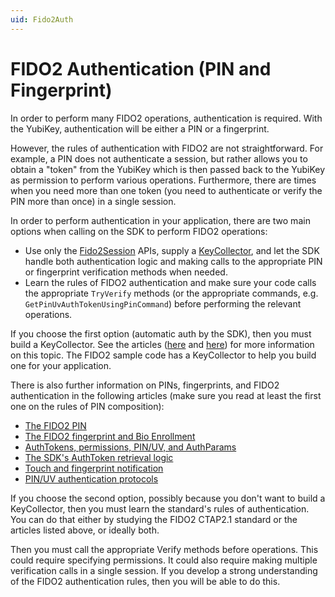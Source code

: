 ```yaml
---
uid: Fido2Auth
---
```


<!-- Copyright 2023 Yubico AB

Licensed under the Apache License, Version 2.0 (the "License");
you may not use this file except in compliance with the License.
You may obtain a copy of the License at

    http://www.apache.org/licenses/LICENSE-2.0

Unless required by applicable law or agreed to in writing, software
distributed under the License is distributed on an "AS IS" BASIS,
WITHOUT WARRANTIES OR CONDITIONS OF ANY KIND, either express or implied.
See the License for the specific language governing permissions and
limitations under the License. -->

# FIDO2 Authentication (PIN and Fingerprint)

In order to perform many FIDO2 operations, authentication is required. With the YubiKey,
authentication will be either a PIN or a fingerprint.

However, the rules of authentication with FIDO2 are not straightforward. For example, a
PIN does not authenticate a session, but rather allows you to obtain a "token" from the
YubiKey which is then passed back to the YubiKey as permission to perform various
operations. Furthermore, there are times when you need more than one token (you need to
authenticate or verify the PIN more than once) in a single session.

In order to perform authentication in your application, there are two main options when
calling on the SDK to perform FIDO2 operations:

* Use only the [Fido2Session](xref:Yubico.YubiKey.Fido2.Fido2Session) APIs, supply a
  [KeyCollector](../sdk-programming-guide/key-collector.md), and let the SDK handle both
  authentication logic and making calls to the appropriate PIN or fingerprint verification
  methods when needed.
* Learn the rules of FIDO2 authentication and make sure your code calls the appropriate
  `TryVerify` methods (or the appropriate commands, e.g. `GetPinUvAuthTokenUsingPinCommand`)
  before performing the relevant operations.

If you choose the first option (automatic auth by the SDK), then you must build a
KeyCollector. See the articles ([here](../sdk-programming-guide/key-collector.md) and
[here](../sdk-programming-guide/key-collector-touch.md)) for more information on this
topic. The FIDO2 sample code has a KeyCollector to help you build one for your
application.

There is also further information on PINs, fingerprints, and FIDO2 authentication in
the following articles (make sure you read at least the first one on the rules of PIN
composition):

* [The FIDO2 PIN](fido2-pin.md)
* [The FIDO2 fingerprint and Bio Enrollment](fido2-bio-enrollment.md)
* [AuthTokens, permissions, PIN/UV, and AuthParams](fido2-auth-tokens.md)
* [The SDK's AuthToken retrieval logic](sdk-auth-token-logic.md)
* [Touch and fingerprint notification](fido2-touch-notification.md)
* [PIN/UV authentication protocols](pin-uv-auth-protocols.md)

If you choose the second option, possibly because you don't want to build a KeyCollector,
then you must learn the standard's rules of authentication. You can do that either by
studying the FIDO2 CTAP2.1 standard or the articles listed above, or ideally both.

Then you must call the appropriate Verify methods before operations. This could require
specifying permissions. It could also require making multiple verification calls in a
single session. If you develop a strong understanding of the FIDO2 authentication rules,
then you will be able to do this.
